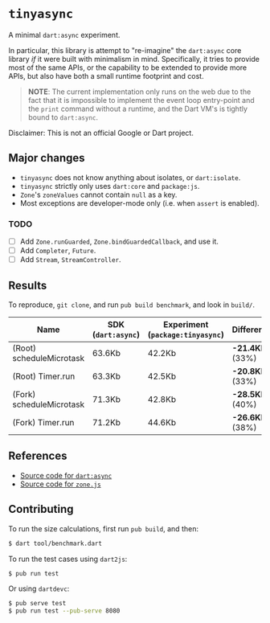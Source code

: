 # `tinyasync`

A minimal `dart:async` experiment.

In particular, this library is attempt to "re-imagine" the `dart:async` core
library _if_ it were built with minimalism in mind. Specifically, it tries to
provide most of the same APIs, or the capability to be extended to provide more
APIs, but also have both a small runtime footprint and cost.

> **NOTE**: The current implementation only runs on the web due to the fact
that it is impossible to implement the event loop entry-point and the `print`
command without a runtime, and the Dart VM's is tightly bound to `dart:async`.

Disclaimer: This is not an official Google or Dart project.

## Major changes
* `tinyasync` does not know anything about isolates, or `dart:isolate`.
* `tinyasync` strictly only uses `dart:core` and `package:js`.
* `Zone`'s `zoneValues` cannot contain `null` as a key.
* Most exceptions are developer-mode only (i.e. when `assert` is enabled).

### TODO
* [ ] Add `Zone.runGuarded`, `Zone.bindGuardedCallback`, and use it.
* [ ] Add `Completer`, `Future`.
* [ ] Add `Stream`, `StreamController`.

## Results
To reproduce, `git clone`, and run `pub build benchmark`, and look in `build/`.

| Name                            | SDK (`dart:async`)  | Experiment (`package:tinyasync`) | Difference          |
| ------------------------------- | ------------------- | -------------------------------- | ------------------- |
| (Root) scheduleMicrotask        | 63.6Kb              | 42.2Kb                           | **-21.4Kb** (33%)   |
| (Root) Timer.run                | 63.3Kb              | 42.5Kb                           | **-20.8Kb** (33%)   |
| (Fork) scheduleMicrotask        | 71.3Kb              | 42.8Kb                           | **-28.5Kb** (40%)   |
| (Fork) Timer.run                | 71.2Kb              | 44.6Kb                           | **-26.6Kb** (38%)   |

## References
* [Source code for `dart:async`](https://github.com/dart-lang/sdk/tree/master/sdk/lib/async)
* [Source code for `zone.js`](https://github.com/angular/zone.js/)

## Contributing
To run the size calculations, first run `pub build`, and then:

```bash
$ dart tool/benchmark.dart
```

To run the test cases using `dart2js`:

```bash
$ pub run test
```

Or using `dartdevc`:

```bash
$ pub serve test
$ pub run test --pub-serve 8080
```

